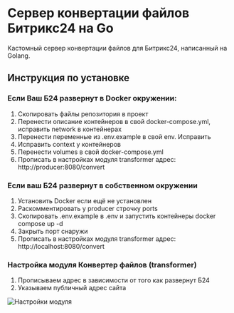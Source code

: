 # Сервер конвертации файлов Битрикс24 на Go

Кастомный сервер конвертации файлов для Битрикс24, написанный на Golang. 

## Инструкция по установке

### Если Ваш Б24 развернут в Docker окружении:
1. Скопировать файлы репозитория в проект
2. Перенести описание контейнеров в свой docker-compose.yml, исправить network в контейнерах
3. Перенести переменные из .env.example в свой env. Исправить 
4. Исправить context у контейнеров
5. Перенести volumes в свой docker-compose.yml
5. Прописать в настройках модуля transformer адрес: http://producer:8080/convert
### Если ваш Б24 развернут в собственном окружении
1. Установить Docker если ещё не установлен
2. Раскомментировать у producer строчку ports
3. Скопировать .env.example в .env и запустить контейнеры docker compose up -d
4. Закрыть порт снаружи
5. Прописать в настройках модуля transformer адрес: http://localhost:8080/convert

### Настройка модуля Конвертер файлов (transformer)
1. Прописываем адрес в зависимости от того как развернут Б24
2. Указываем публичный адрес сайта

![Настройки модуля](/karedum/bitrix-converter-go/raw/main/assets/settings.png?raw=true)
